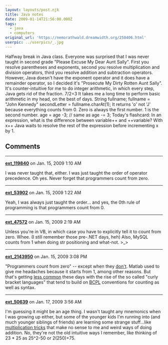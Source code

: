 ```yaml
---
layout: layouts/post.njk
title: Java notes
date: 2009-01-14T21:56:00.000Z
tags:
  - java
  - computers
original_url: 'https://nemorathwald.dreamwidth.org/258406.html'
userpic: ../userpics/_.jpg
---
```

Halfway break in Java class. Everyone was surprised that I was never taught in second grade "Please Excuse My Dear Aunt Sally". First you resolve parentheses and exponents, second you resolve multiplication and division operators, third you resolve addition and subtraction operators. However, Java doesn't have the exponent operator and it does have a remainder operator, so I decided it's "Prosecute My Dirty Rotten Aunt Sally". It's counter-intuitive for me to do integer arithmetic, in which every step, Java gets rid of the fraction. 7/2=3 It takes me a long time to perform basic arithmetic in my head, on the best of days. String fullname; fullname = "John Kennedy" secondLetter = fullname.charAt(1); It returns 'o' not 'J' because everything counts from 0. Zero is always the first number. 1 is the second number. age = age -3; // same as age -= 3; Today's flashcard: In an expression, what is the difference between variable++ and ++variable? With x++ Java waits to resolve the rest of the expression before incrementing x by 1.

## Comments

---

**[ext_119840](https://www.dreamwidth.org/users/ext_119840)** on Jan. 15, 2009 1:10 AM

I was never taught that, either. I was just taught the order of operator precedence. Oh yes. Never forget that programmers count from zero.

---

**[ext_53902](https://www.dreamwidth.org/users/ext_53902)** on Jan. 15, 2009 1:22 AM

Yeah, I was always just taught the order... and yes, the 0th rule of programming is that programmers count from 0.

---

**[ext_47572](https://www.dreamwidth.org/users/ext_47572)** on Jan. 15, 2009 2:19 AM

Unless you're in VB, in which case you have to explicitly tell it to count from zero. Whee. (I still remember those pre-.NET days, heh) Also, MySQL counts from 1 when doing str positioning and what-not. >\_>

---

**[ext_2143950](https://www.dreamwidth.org/users/ext_2143950)** on Jan. 15, 2009 3:08 PM

"Programmers count from zero" -- except when they [don't](http://xkcd.com/163/). Matlab used to give me headaches because it starts from 1, among other reasons. But that's getting [less common](http://en.wikipedia.org/wiki/Comparison_of_programming_languages_\(array\)) these days with the rise of the so called "curly bracket languages" that tend to build on [BCPL](http://en.wikipedia.org/wiki/BCPL) conventions for counting as well as syntax.

---

**[ext_50639](https://www.dreamwidth.org/users/ext_50639)** on Jan. 17, 2009 3:56 AM

I'm guessing it might be an age thing. I wasn't taught any mnemonics when I was growing up either, but some of the younger kids I'm running into (and much younger siblings of friends) are learning some strange stuff...like [multiplication tricks](http://www.youtube.com/watch?v=6n8hKpLaWMI&feature=related) that make no sense to me and weird ways of doing addition. No, they're not the old intuitive ways I remember, like thinking of 23 \* 25 as 25^2-50 or 2(250)+75.
